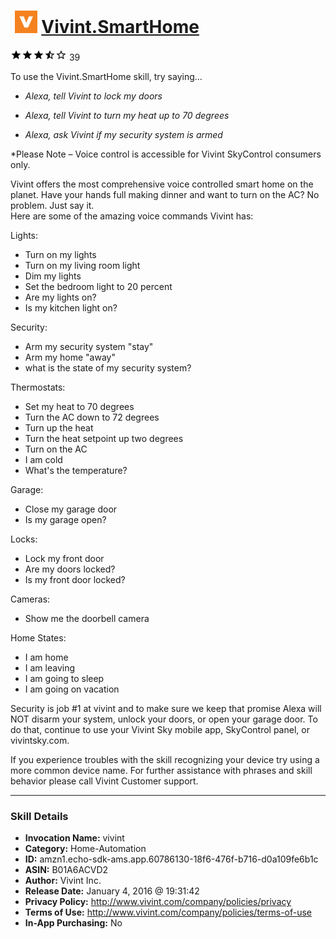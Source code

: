 # &nbsp;<img src="skill_icon" alt="Vivint.SmartHome icon" width="36"> [Vivint.SmartHome](http://alexa.amazon.com/#skills/amzn1.echo-sdk-ams.app.60786130-18f6-476f-b716-d0a109fe6b1c)
![3.4 stars](../../images/ic_star_black_18dp_1x.png)![3.4 stars](../../images/ic_star_black_18dp_1x.png)![3.4 stars](../../images/ic_star_black_18dp_1x.png)![3.4 stars](../../images/ic_star_half_black_18dp_1x.png)![3.4 stars](../../images/ic_star_border_black_18dp_1x.png) 39

To use the Vivint.SmartHome skill, try saying...

* *Alexa, tell Vivint to lock my doors*

* *Alexa, tell Vivint to turn my heat up to 70 degrees*

* *Alexa, ask Vivint if my security system is armed*

*Please Note – Voice control is accessible for Vivint SkyControl consumers only. 
 
Vivint offers the most comprehensive voice controlled smart home on the planet. Have your hands full making dinner and want to turn on the AC?  No problem.  Just say it.    
Here are some of the amazing voice commands Vivint has:
 
Lights:
* Turn on my lights
* Turn on my living room light
* Dim my lights
* Set the bedroom light to 20 percent
* Are my lights on?
* Is my kitchen light on?

Security:
* Arm my security system "stay"
* Arm my home "away"
* what is the state of my security system?

Thermostats:
* Set my heat to 70 degrees
* Turn the AC down to 72 degrees
* Turn up the heat
* Turn the heat setpoint up two degrees
* Turn on the AC
* I am cold
* What's the temperature?

Garage:
* Close my garage door
* Is my garage open?

Locks:
* Lock my front door
* Are my doors locked?
* Is my front door locked?

Cameras:
* Show me the doorbell camera

Home States:
* I am home
* I am leaving
* I am going to sleep
* I am going on vacation

Security is job #1 at vivint and to make sure we keep that promise Alexa will NOT disarm your system, unlock your doors, or open your garage door.  To do that, continue to use your Vivint Sky mobile app, SkyControl panel, or vivintsky.com.

If you experience troubles with the skill recognizing your device try using a more common device name. For further assistance with phrases and skill behavior please call Vivint Customer support.

***

### Skill Details

* **Invocation Name:** vivint
* **Category:** Home-Automation
* **ID:** amzn1.echo-sdk-ams.app.60786130-18f6-476f-b716-d0a109fe6b1c
* **ASIN:** B01A6ACVD2
* **Author:** Vivint Inc.
* **Release Date:** January 4, 2016 @ 19:31:42
* **Privacy Policy:** http://www.vivint.com/company/policies/privacy
* **Terms of Use:** http://www.vivint.com/company/policies/terms-of-use
* **In-App Purchasing:** No
